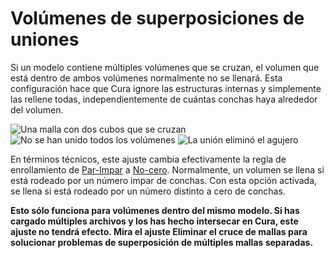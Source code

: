 Volúmenes de superposiciones de uniones
====
Si un modelo contiene múltiples volúmenes que se cruzan, el volumen que está dentro de ambos volúmenes normalmente no se llenará. Esta configuración hace que Cura ignore las estructuras internas y simplemente las rellene todas, independientemente de cuántas conchas haya alrededor del volumen.

<!--screenshot {
"image_path": "meshfix_union_all_shell.png",
"models": [{"script": "intersecting_cubes.py"}],
"camera_position": [34, 86, 132],
"layer": -1,
"colours": 128
}-->
<!--screenshot {
"image_path": "meshfix_union_all_disabled.png",
"models": [{"script": "intersecting_cubes.py"}],
"camera_position": [34, 86, 132],
"settings": {"meshfix_union_all": false},
"layer": 300,
"colours": 64
}-->
<!--screenshot {
"image_path": "meshfix_union_all_enabled.png",
"models": [{"script": "intersecting_cubes.py"}],
"camera_position": [34, 86, 132],
"settings": {"meshfix_union_all": true},
"layer": 300,
"colours": 64
}-->
![Una malla con dos cubos que se cruzan](../images/meshfix_union_all_shell.png)
![No se han unido todos los volúmenes](../images/meshfix_union_all_disabled.png)
![La unión eliminó el agujero](../images/meshfix_union_all_enabled.png)

En términos técnicos, este ajuste cambia efectivamente la regla de enrollamiento de [Par-Impar](https://en.wikipedia.org/wiki/Even%E2%80%93odd_rule) a [No-cero](https://en.wikipedia.org/wiki/Nonzero-rule). Normalmente, un volumen se llena si está rodeado por un número impar de conchas. Con esta opción activada, se llena si está rodeado por un número distinto a cero de conchas.

**Esto sólo funciona para volúmenes dentro del mismo modelo. Si has cargado múltiples archivos y los has hecho intersecar en Cura, este ajuste no tendrá efecto. Mira el ajuste Eliminar el cruce de mallas para solucionar problemas de superposición de múltiples mallas separadas.**